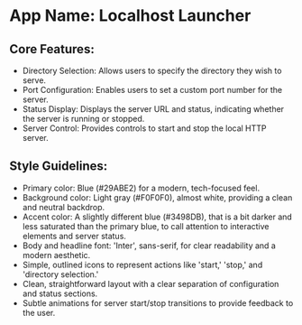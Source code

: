 # **App Name**: Localhost Launcher

## Core Features:

- Directory Selection: Allows users to specify the directory they wish to serve.
- Port Configuration: Enables users to set a custom port number for the server.
- Status Display: Displays the server URL and status, indicating whether the server is running or stopped.
- Server Control: Provides controls to start and stop the local HTTP server.

## Style Guidelines:

- Primary color: Blue (#29ABE2) for a modern, tech-focused feel.
- Background color: Light gray (#F0F0F0), almost white, providing a clean and neutral backdrop.
- Accent color: A slightly different blue (#3498DB), that is a bit darker and less saturated than the primary blue, to call attention to interactive elements and server status.
- Body and headline font: 'Inter', sans-serif, for clear readability and a modern aesthetic.
- Simple, outlined icons to represent actions like 'start,' 'stop,' and 'directory selection.'
- Clean, straightforward layout with a clear separation of configuration and status sections.
- Subtle animations for server start/stop transitions to provide feedback to the user.